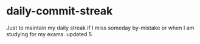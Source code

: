 # daily-commit-streak
Just to maintain my daily streak if I miss someday by-mistake or when I am studying for my exams.
updated 5
